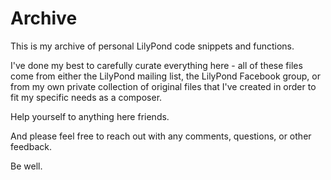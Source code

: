 # Archive

This is my archive of personal LilyPond code snippets and functions. 

I've done my best to carefully curate everything here - all of these files come from either the LilyPond mailing list, the LilyPond Facebook group, or from my own private collection of original files that I've created in order to fit my specific needs as a composer.

Help yourself to anything here friends. 

And please feel free to reach out with any comments, questions, or other feedback.

Be well.
